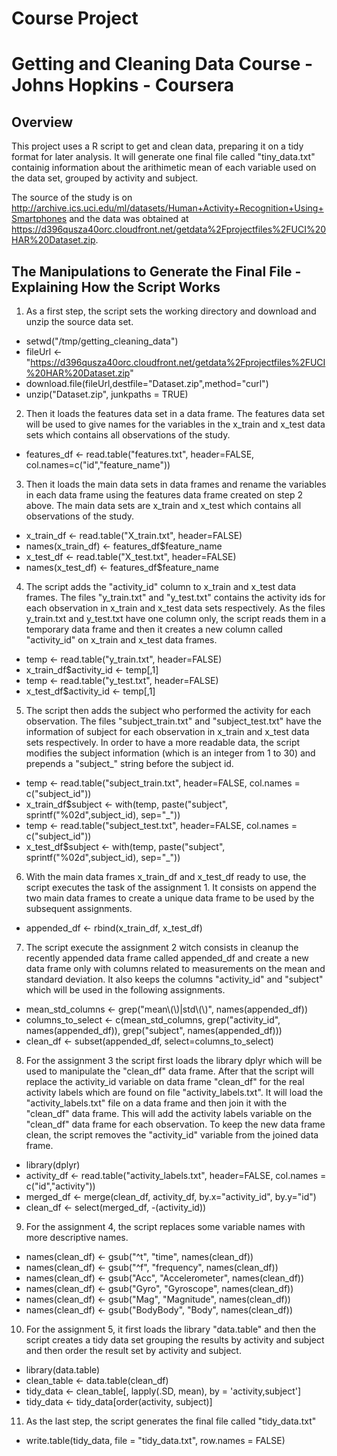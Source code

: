 # Course Project
# Getting and Cleaning Data Course - Johns Hopkins - Coursera

## Overview
This project uses a R script to get and clean data, preparing it on a tidy format for later analysis. It will generate one final file called "tiny_data.txt" containig information about the arithimetic mean of each variable used on the data set, grouped by activity and subject.

The source of the study is on http://archive.ics.uci.edu/ml/datasets/Human+Activity+Recognition+Using+Smartphones and the data was obtained at https://d396qusza40orc.cloudfront.net/getdata%2Fprojectfiles%2FUCI%20HAR%20Dataset.zip.


## The Manipulations to Generate the Final File - Explaining How the Script Works

1. As a first step, the script sets the working directory and download and unzip the source data set.
 * setwd("/tmp/getting_cleaning_data")
 * fileUrl <- "https://d396qusza40orc.cloudfront.net/getdata%2Fprojectfiles%2FUCI%20HAR%20Dataset.zip"
 * download.file(fileUrl,destfile="Dataset.zip",method="curl")
 * unzip("Dataset.zip", junkpaths = TRUE)


2. Then it loads the features data set in a data frame. The features data set will be used to give names for the variables in the x_train and x_test data sets which contains all observations of the study. 
 * features_df <- read.table("features.txt", header=FALSE, col.names=c("id","feature_name"))


3. Then it loads the main data sets in data frames and rename the variables in each data frame using the features data frame created on step 2 above. The main data sets are x_train and x_test which contains all observations of the study. 
 * x_train_df <- read.table("X_train.txt", header=FALSE)
 * names(x_train_df) <- features_df$feature_name
 * x_test_df <- read.table("X_test.txt", header=FALSE)
 * names(x_test_df) <- features_df$feature_name


4. The script adds the "activity_id" column to x_train and x_test data frames. The files "y_train.txt" and "y_test.txt" contains the activity ids for each observation in x_train and x_test data sets respectively. As the files y_train.txt and y_test.txt have one column only, the script reads them in a temporary data frame and then it creates a new column called "activity_id" on x_train and x_test data frames.
 * temp <- read.table("y_train.txt", header=FALSE)
 * x_train_df$activity_id <- temp[,1]
 * temp <- read.table("y_test.txt", header=FALSE)
 * x_test_df$activity_id <- temp[,1]


5. The script then adds the subject who performed the activity for each observation. The files "subject_train.txt" and "subject_test.txt" have the information of subject for each observation in x_train and x_test data sets respectively. In order to have a more readable data, the script modifies the subject information (which is an integer from 1 to 30) and prepends a "subject_" string before the subject id.
 * temp <- read.table("subject_train.txt", header=FALSE, col.names = c("subject_id"))
 * x_train_df$subject <- with(temp, paste("subject", sprintf("%02d",subject_id), sep="_"))
 * temp <- read.table("subject_test.txt", header=FALSE, col.names = c("subject_id"))
 * x_test_df$subject <- with(temp, paste("subject", sprintf("%02d",subject_id), sep="_"))


6. With the main data frames x_train_df and x_test_df ready to use, the script executes the task of the assignment 1. It consists on append the two main data frames to create a unique data frame to be used by the subsequent assignments.
 * appended_df <- rbind(x_train_df, x_test_df)


7. The script execute the assignment 2 witch consists in cleanup the recently appended data frame called appended_df and create a new data frame only with columns related to measurements on the mean and standard deviation. It also keeps the columns "activity_id" and "subject" which will be used in the following assignments.
 * mean_std_columns <- grep("mean\\(\\)|std\\(\\)", names(appended_df))
 * columns_to_select <- c(mean_std_columns, grep("activity_id", names(appended_df)), grep("subject", names(appended_df)))
 * clean_df <- subset(appended_df, select=columns_to_select)


8. For the assignment 3 the script first loads the library dplyr which will be used to manipulate the "clean_df" data frame. After that the script will replace the activity_id variable on data frame "clean_df" for the real activity labels which are found on file "activity_labels.txt". It will load the "activity_labels.txt" file on a data frame and then join it with the "clean_df" data frame. This will add the activity labels variable on the "clean_df" data frame for each observation. To keep the new data frame clean, the script removes the "activity_id" variable from the joined data frame.
 * library(dplyr)
 * activity_df <- read.table("activity_labels.txt", header=FALSE, col.names = c("id","activity"))
 * merged_df <- merge(clean_df, activity_df, by.x="activity_id", by.y="id")
 * clean_df <- select(merged_df, -(activity_id))


9. For the assignment 4, the script replaces some variable names with more descriptive names.
 * names(clean_df) <- gsub("^t", "time", names(clean_df))
 * names(clean_df) <- gsub("^f", "frequency", names(clean_df))
 * names(clean_df) <- gsub("Acc", "Accelerometer", names(clean_df))
 * names(clean_df) <- gsub("Gyro", "Gyroscope", names(clean_df))
 * names(clean_df) <- gsub("Mag", "Magnitude", names(clean_df))
 * names(clean_df) <- gsub("BodyBody", "Body", names(clean_df))


10. For the assignment 5, it first loads the library "data.table" and then the script creates a tidy data set grouping the results by activity and subject and then order the result set by activity and subject.
 * library(data.table)
 * clean_table <- data.table(clean_df)
 * tidy_data <- clean_table[, lapply(.SD, mean), by = 'activity,subject']
 * tidy_data <- tidy_data[order(activity, subject)]


11. As the last step, the script generates the final file called "tidy_data.txt"
 * write.table(tidy_data, file = "tidy_data.txt", row.names = FALSE)
